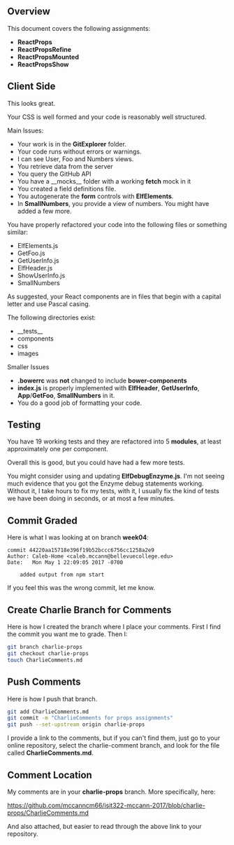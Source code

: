 ## Overview

This document covers the following assignments:

- **ReactProps**
- **ReactPropsRefine**
- **ReactPropsMounted**
- **ReactPropsShow**

## Client Side

This looks great.

Your CSS is well formed and your code is reasonably well structured.

Main Issues:

- Your work is in the **GitExplorer** folder.
- Your code runs without errors or warnings.
- I can see User, Foo and Numbers views.
- You retrieve data from the server
- You query the GitHub API
- You have a \_\_mocks\_\_ folder with a working **fetch** mock in it
- You created a field definitions file.
- You autogenerate the **form** controls with **ElfElements**.
- In **SmallNumbers**, you provide a view of  numbers. You might have added a few more.

You have properly refactored your code into the following files or something similar:

- ElfElements.js
- GetFoo.js
- GetUserInfo.js
- ElfHeader.js
- ShowUserInfo.js
- SmallNumbers

As suggested, your React components are in files that begin with a capital letter and use Pascal casing.

The following directories exist:

- \_\_tests\_\_
- components
- css
- images

Smaller Issues

- **.bowerrc** was **not** changed to include **bower-components**
- **index.js** is properly implemented  with **ElfHeader**, **GetUserInfo**, **App**/**GetFoo**, **SmallNumbers** in it.
- You do a good job of formatting your code.

## Testing

You have 19 working tests and they are refactored into 5 **modules**, at least approximately one per component.

Overall this is good, but you could have had a few more tests.

You might consider using and updating **ElfDebugEnzyme.js**. I'm not seeing much evidence that you got the Enzyme debug statements working. Without it, I take hours to fix my tests, with it, I usually fix the kind of tests we have been doing in seconds, or at most a few minutes.

## Commit Graded

Here is what I was looking at on branch **week04**:


```
commit 44220aa15718e396f19b52bccc6756cc1258a2e9
Author: Caleb-Home <caleb.mccann@bellevuecollege.edu>
Date:   Mon May 1 22:09:05 2017 -0700

    added output from npm start
```

If you feel this was the wrong commit, let me know.

## Create Charlie Branch for Comments

Here is how I created the branch where I place your comments. First I find the commit you want me to grade. Then I:


```bash
git branch charlie-props
git checkout charlie-props
touch CharlieComments.md
```

## Push Comments

Here is how I push that branch.


```bash
git add CharlieComments.md
git commit -m "CharlieComments for props assignments"
git push --set-upstream origin charlie-props
```

I provide a link to the comments, but if you can't find them, just go to your online repository, select the charlie-comment branch, and look for the file called **CharlieComments.md**.

## Comment Location

My comments are in your **charlie-props** branch. More specifically, here:

https://github.com/mccanncm66/isit322-mccann-2017/blob/charlie-props/CharlieComments.md

And also attached, but easier to read through the above link to your repository.
